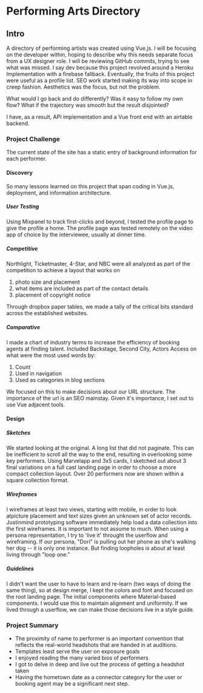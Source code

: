 # Performing Arts Directory

## Intro

A directory of performing artists was created using Vue.js. I will be focusing on the developer within, hoping to describe why this needs separate focus from a UX designer role. I will be reviewing GitHub commits, trying to see what was missed.  I say dev because this project revolved around a Heroku Implementation with a firebase fallback. Eventually, the fruits of this project were useful as a profile list.  SEO work started making its way into scope in creep fashion. Aesthetics was the focus, but not the problem. 

What would I go back and do differently? Was it easy to follow my own flow? What if the trajectory was smooth but the result disjointed?

I have, as a result, API implementation and a Vue front end with an airtable backend.



### Project Challenge

The current state of the site has a static entry of background information for each performer.

#### Discovery
So many lessons learned on this project that span coding in Vue.js, deployment, and information architecture.


##### User Testing
Using Mixpanel to track first-clicks and beyond, I tested the profile page to give the profile a home. The profile page was tested remotely on the video app of choice by the interviewee, usually at dinner time.

##### Competitive
Northlight, Ticketmaster, 4-Star, and NBC were all analyzed as part of the competition to achieve a layout that works on 
1. photo size and placement
2. what items are included as part of the contact details
3. placement of copyright notice

Through dropbox paper tables, we made a tally of the critical bits standard across the established websites.

##### Comparative
I made a chart of industry terms to increase the efficiency of booking agents at finding talent. Included Backstage, Second City, Actors Access on what were the most used words by:
1. Count
2. Used in navigation
3. Used as categories in blog sections

We focused on this to make decisions about our URL structure. The importance of the url is an SEO mainstay.  Given it's importance, I set out to use Vue adjacent tools.

#### Design
##### Sketches
We started looking at the original.  A long list that did not paginate.  This can be inefficient to scroll all the way to the end, resulting in overlooking some key performers. Using Marvelapp and 3x5 cards, I sketched out about 3 final variations on a full cast landing page in order to choose a more compact collection layout. Over 20 performers now are shown within a square collection format.

##### Wireframes
I wireframes at least two views, starting with mobile, in order to look atpicture placement and text sizes given an unknown set of actor records. Justinmind prototyping software immediately help load a data collection into the first wireframes.  It is important to not assume to much.  When using a persona representation, I try to 'live it' throught the userflow and wireframing.  If our persona, "Dori" is pulling out her phone as she's walking her dog -- it is only one instance.  But finding loopholes is about at least living through "loop one." 

##### Guidelines
I didn't want the user to have to learn and re-learn (two ways of doing the same thing), so at design merge, I kept the colors and font and focused on the root landing page.  The initial components where Material-based components.  I would use this to maintain alignment and uniformity.  If we lived through a userflow, we can make those decisions live in a style guide.

### Project Summary

- The proximity of name to performer is an important convention that reflects the real-world headshots that are handed in at auditions.
- Templates least serve the user on exposure goals
- I enjoyed reading the many varied bios of performers
- I got to delve in deep and live out the process of getting a headshot taken
- Having the hometown date as a connector category for the user or booking agent may be a significant next step.
